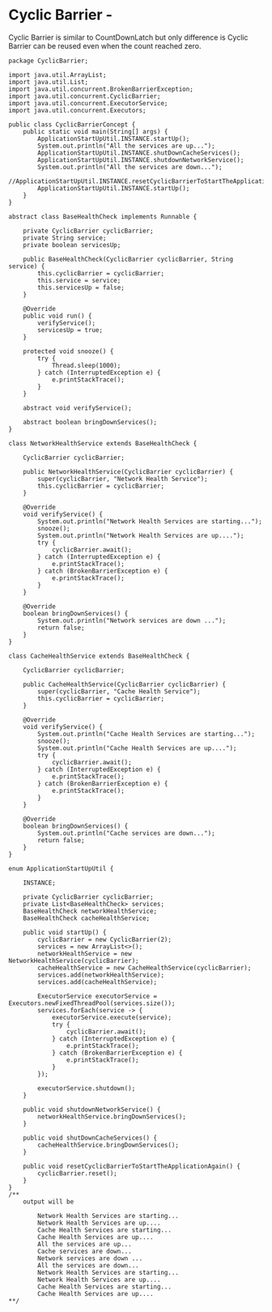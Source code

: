 # Cyclic Barrier - 

Cyclic Barrier is similar to CountDownLatch but only difference 
is Cyclic Barrier can be reused even when the count reached zero. 

    package CyclicBarrier;
    
    import java.util.ArrayList;
    import java.util.List;
    import java.util.concurrent.BrokenBarrierException;
    import java.util.concurrent.CyclicBarrier;
    import java.util.concurrent.ExecutorService;
    import java.util.concurrent.Executors;
    
    public class CyclicBarrierConcept {
        public static void main(String[] args) {
            ApplicationStartUpUtil.INSTANCE.startUp();
            System.out.println("All the services are up...");
            ApplicationStartUpUtil.INSTANCE.shutDownCacheServices();
            ApplicationStartUpUtil.INSTANCE.shutdownNetworkService();
            System.out.println("All the services are down...");
            //ApplicationStartUpUtil.INSTANCE.resetCyclicBarrierToStartTheApplicationAgain();
            ApplicationStartUpUtil.INSTANCE.startUp();
        }
    }
    
    abstract class BaseHealthCheck implements Runnable {
    
        private CyclicBarrier cyclicBarrier;
        private String service;
        private boolean servicesUp;
    
        public BaseHealthCheck(CyclicBarrier cyclicBarrier, String service) {
            this.cyclicBarrier = cyclicBarrier;
            this.service = service;
            this.servicesUp = false;
        }
    
        @Override
        public void run() {
            verifyService();
            servicesUp = true;
        }
    
        protected void snooze() {
            try {
                Thread.sleep(1000);
            } catch (InterruptedException e) {
                e.printStackTrace();
            }
        }
    
        abstract void verifyService();
    
        abstract boolean bringDownServices();
    }
    
    class NetworkHealthService extends BaseHealthCheck {
    
        CyclicBarrier cyclicBarrier;
    
        public NetworkHealthService(CyclicBarrier cyclicBarrier) {
            super(cyclicBarrier, "Network Health Service");
            this.cyclicBarrier = cyclicBarrier;
        }
    
        @Override
        void verifyService() {
            System.out.println("Network Health Services are starting...");
            snooze();
            System.out.println("Network Health Services are up....");
            try {
                cyclicBarrier.await();
            } catch (InterruptedException e) {
                e.printStackTrace();
            } catch (BrokenBarrierException e) {
                e.printStackTrace();
            }
        }
    
        @Override
        boolean bringDownServices() {
            System.out.println("Network services are down ...");
            return false;
        }
    }
    
    class CacheHealthService extends BaseHealthCheck {
    
        CyclicBarrier cyclicBarrier;
    
        public CacheHealthService(CyclicBarrier cyclicBarrier) {
            super(cyclicBarrier, "Cache Health Service");
            this.cyclicBarrier = cyclicBarrier;
        }
    
        @Override
        void verifyService() {
            System.out.println("Cache Health Services are starting...");
            snooze();
            System.out.println("Cache Health Services are up....");
            try {
                cyclicBarrier.await();
            } catch (InterruptedException e) {
                e.printStackTrace();
            } catch (BrokenBarrierException e) {
                e.printStackTrace();
            }
        }
    
        @Override
        boolean bringDownServices() {
            System.out.println("Cache services are down...");
            return false;
        }
    }
    
    enum ApplicationStartUpUtil {
    
        INSTANCE;
    
        private CyclicBarrier cyclicBarrier;
        private List<BaseHealthCheck> services;
        BaseHealthCheck networkHealthService;
        BaseHealthCheck cacheHealthService;
    
        public void startUp() {
            cyclicBarrier = new CyclicBarrier(2);
            services = new ArrayList<>();
            networkHealthService = new NetworkHealthService(cyclicBarrier);
            cacheHealthService = new CacheHealthService(cyclicBarrier);
            services.add(networkHealthService);
            services.add(cacheHealthService);
    
            ExecutorService executorService = Executors.newFixedThreadPool(services.size());
            services.forEach(service -> {
                executorService.execute(service);
                try {
                    cyclicBarrier.await();
                } catch (InterruptedException e) {
                    e.printStackTrace();
                } catch (BrokenBarrierException e) {
                    e.printStackTrace();
                }
            });
    
            executorService.shutdown();
        }
    
        public void shutdownNetworkService() {
            networkHealthService.bringDownServices();
        }
    
        public void shutDownCacheServices() {
            cacheHealthService.bringDownServices();
        }
    
        public void resetCyclicBarrierToStartTheApplicationAgain() {
            cyclicBarrier.reset();
        }
    }
    /**
        output will be
    
            Network Health Services are starting...
            Network Health Services are up....
            Cache Health Services are starting...
            Cache Health Services are up....
            All the services are up...
            Cache services are down...
            Network services are down ...
            All the services are down...
            Network Health Services are starting...
            Network Health Services are up....
            Cache Health Services are starting...
            Cache Health Services are up....
    **/
